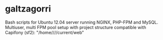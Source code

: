 galtzagorri
===========

Bash scripts for Ubuntu 12.04 server running NGINX, PHP-FPM and MySQL. Multiuser, multi FPM pool setup with project structure compatible with Capifony (sf2): "/home/<user>/<project>/<env>/current/web"